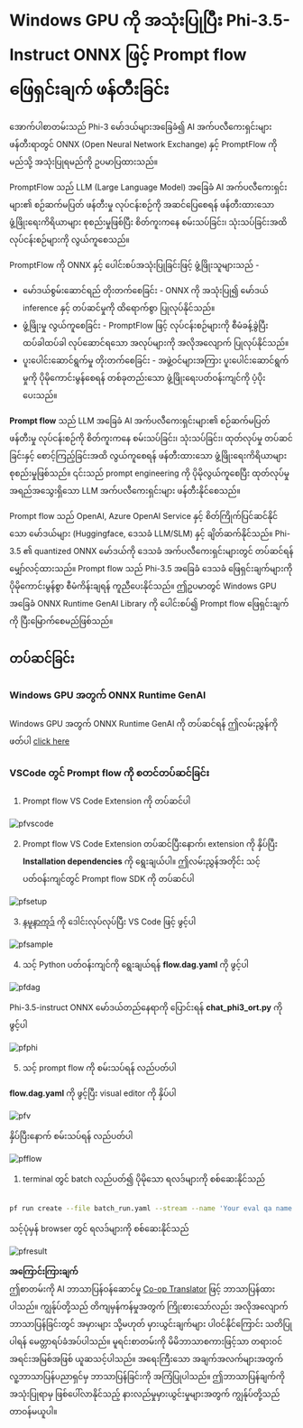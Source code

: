 <!--
CO_OP_TRANSLATOR_METADATA:
{
  "original_hash": "92e7dac1e5af0dd7c94170fdaf6860fe",
  "translation_date": "2025-07-09T19:21:24+00:00",
  "source_file": "md/02.Application/01.TextAndChat/Phi3/UsingPromptFlowWithONNX.md",
  "language_code": "my"
}
-->
# Windows GPU ကို အသုံးပြုပြီး Phi-3.5-Instruct ONNX ဖြင့် Prompt flow ဖြေရှင်းချက် ဖန်တီးခြင်း

အောက်ပါစာတမ်းသည် Phi-3 မော်ဒယ်များအခြေခံ၍ AI အက်ပလီကေးရှင်းများ ဖန်တီးရာတွင် ONNX (Open Neural Network Exchange) နှင့် PromptFlow ကို မည်သို့ အသုံးပြုရမည်ကို ဥပမာပြထားသည်။

PromptFlow သည် LLM (Large Language Model) အခြေခံ AI အက်ပလီကေးရှင်းများ၏ စဉ်ဆက်မပြတ် ဖန်တီးမှု လုပ်ငန်းစဉ်ကို အဆင်ပြေစေရန် ဖန်တီးထားသော ဖွံ့ဖြိုးရေးကိရိယာများ စုစည်းမှုဖြစ်ပြီး စိတ်ကူးကနေ စမ်းသပ်ခြင်း၊ သုံးသပ်ခြင်းအထိ လုပ်ငန်းစဉ်များကို လွယ်ကူစေသည်။

PromptFlow ကို ONNX နှင့် ပေါင်းစပ်အသုံးပြုခြင်းဖြင့် ဖွံ့ဖြိုးသူများသည် -

- မော်ဒယ်စွမ်းဆောင်ရည် တိုးတက်စေခြင်း - ONNX ကို အသုံးပြု၍ မော်ဒယ် inference နှင့် တပ်ဆင်မှုကို ထိရောက်စွာ ပြုလုပ်နိုင်သည်။
- ဖွံ့ဖြိုးမှု လွယ်ကူစေခြင်း - PromptFlow ဖြင့် လုပ်ငန်းစဉ်များကို စီမံခန့်ခွဲပြီး ထပ်ခါထပ်ခါ လုပ်ဆောင်ရသော အလုပ်များကို အလိုအလျောက် ပြုလုပ်နိုင်သည်။
- ပူးပေါင်းဆောင်ရွက်မှု တိုးတက်စေခြင်း - အဖွဲ့ဝင်များအကြား ပူးပေါင်းဆောင်ရွက်မှုကို ပိုမိုကောင်းမွန်စေရန် တစ်ခုတည်းသော ဖွံ့ဖြိုးရေးပတ်ဝန်းကျင်ကို ပံ့ပိုးပေးသည်။

**Prompt flow** သည် LLM အခြေခံ AI အက်ပလီကေးရှင်းများ၏ စဉ်ဆက်မပြတ် ဖန်တီးမှု လုပ်ငန်းစဉ်ကို စိတ်ကူးကနေ စမ်းသပ်ခြင်း၊ သုံးသပ်ခြင်း၊ ထုတ်လုပ်မှု တပ်ဆင်ခြင်းနှင့် စောင့်ကြည့်ခြင်းအထိ လွယ်ကူစေရန် ဖန်တီးထားသော ဖွံ့ဖြိုးရေးကိရိယာများ စုစည်းမှုဖြစ်သည်။ ၎င်းသည် prompt engineering ကို ပိုမိုလွယ်ကူစေပြီး ထုတ်လုပ်မှုအရည်အသွေးရှိသော LLM အက်ပလီကေးရှင်းများ ဖန်တီးနိုင်စေသည်။

Prompt flow သည် OpenAI, Azure OpenAI Service နှင့် စိတ်ကြိုက်ပြင်ဆင်နိုင်သော မော်ဒယ်များ (Huggingface, ဒေသခံ LLM/SLM) နှင့် ချိတ်ဆက်နိုင်သည်။ Phi-3.5 ၏ quantized ONNX မော်ဒယ်ကို ဒေသခံ အက်ပလီကေးရှင်းများတွင် တပ်ဆင်ရန် မျှော်လင့်ထားသည်။ Prompt flow သည် Phi-3.5 အခြေခံ ဒေသခံ ဖြေရှင်းချက်များကို ပိုမိုကောင်းမွန်စွာ စီမံကိန်းချရန် ကူညီပေးနိုင်သည်။ ဤဥပမာတွင် Windows GPU အခြေခံ ONNX Runtime GenAI Library ကို ပေါင်းစပ်၍ Prompt flow ဖြေရှင်းချက်ကို ပြီးမြောက်စေမည်ဖြစ်သည်။

## **တပ်ဆင်ခြင်း**

### **Windows GPU အတွက် ONNX Runtime GenAI**

Windows GPU အတွက် ONNX Runtime GenAI ကို တပ်ဆင်ရန် ဤလမ်းညွှန်ကို ဖတ်ပါ [click here](./ORTWindowGPUGuideline.md)

### **VSCode တွင် Prompt flow ကို စတင်တပ်ဆင်ခြင်း**

1. Prompt flow VS Code Extension ကို တပ်ဆင်ပါ

![pfvscode](../../../../../../imgs/02/pfonnx/pfvscode.png)

2. Prompt flow VS Code Extension တပ်ဆင်ပြီးနောက်၊ extension ကို နှိပ်ပြီး **Installation dependencies** ကို ရွေးချယ်ပါ။ ဤလမ်းညွှန်အတိုင်း သင့်ပတ်ဝန်းကျင်တွင် Prompt flow SDK ကို တပ်ဆင်ပါ

![pfsetup](../../../../../../imgs/02/pfonnx/pfsetup.png)

3. [နမူနာကုဒ်](../../../../../../code/09.UpdateSamples/Aug/pf/onnx_inference_pf) ကို ဒေါင်းလုပ်လုပ်ပြီး VS Code ဖြင့် ဖွင့်ပါ

![pfsample](../../../../../../imgs/02/pfonnx/pfsample.png)

4. သင့် Python ပတ်ဝန်းကျင်ကို ရွေးချယ်ရန် **flow.dag.yaml** ကို ဖွင့်ပါ

![pfdag](../../../../../../imgs/02/pfonnx/pfdag.png)

   Phi-3.5-instruct ONNX မော်ဒယ်တည်နေရာကို ပြောင်းရန် **chat_phi3_ort.py** ကို ဖွင့်ပါ

![pfphi](../../../../../../imgs/02/pfonnx/pfphi.png)

5. သင့် prompt flow ကို စမ်းသပ်ရန် လည်ပတ်ပါ

**flow.dag.yaml** ကို ဖွင့်ပြီး visual editor ကို နှိပ်ပါ

![pfv](../../../../../../imgs/02/pfonnx/pfv.png)

နှိပ်ပြီးနောက် စမ်းသပ်ရန် လည်ပတ်ပါ

![pfflow](../../../../../../imgs/02/pfonnx/pfflow.png)

1. terminal တွင် batch လည်ပတ်၍ ပိုမိုသော ရလဒ်များကို စစ်ဆေးနိုင်သည်

```bash

pf run create --file batch_run.yaml --stream --name 'Your eval qa name'    

```

သင့်ပုံမှန် browser တွင် ရလဒ်များကို စစ်ဆေးနိုင်သည်

![pfresult](../../../../../../imgs/02/pfonnx/pfresult.png)

**အကြောင်းကြားချက်**  
ဤစာတမ်းကို AI ဘာသာပြန်ဝန်ဆောင်မှု [Co-op Translator](https://github.com/Azure/co-op-translator) ဖြင့် ဘာသာပြန်ထားပါသည်။ ကျွန်ုပ်တို့သည် တိကျမှန်ကန်မှုအတွက် ကြိုးစားသော်လည်း အလိုအလျောက် ဘာသာပြန်ခြင်းတွင် အမှားများ သို့မဟုတ် မှားယွင်းချက်များ ပါဝင်နိုင်ကြောင်း သတိပြုပါရန် မေတ္တာရပ်ခံအပ်ပါသည်။ မူရင်းစာတမ်းကို မိမိဘာသာစကားဖြင့်သာ တရားဝင်အရင်းအမြစ်အဖြစ် ယူဆသင့်ပါသည်။ အရေးကြီးသော အချက်အလက်များအတွက် လူ့ဘာသာပြန်ပညာရှင်မှ ဘာသာပြန်ခြင်းကို အကြံပြုပါသည်။ ဤဘာသာပြန်ချက်ကို အသုံးပြုရာမှ ဖြစ်ပေါ်လာနိုင်သည့် နားလည်မှုမှားယွင်းမှုများအတွက် ကျွန်ုပ်တို့သည် တာဝန်မယူပါ။